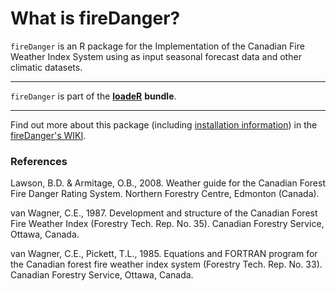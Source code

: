 What is fireDanger?
===============

`fireDanger` is an R package for the Implementation of the Canadian Fire Weather Index System using as input seasonal forecast data and other climatic datasets.

*** 
`fireDanger` is part of the [**loadeR**](https://github.com/SantanderMetGroup/loadeR) **bundle**.

***


Find out more about this package (including [installation information](https://github.com/SantanderMetGroup/fireDanger/wiki/Installation)) in the [fireDanger's WIKI](https://github.com/SantanderMetGroup/fireDanger/wiki).


### References

Lawson, B.D. & Armitage, O.B., 2008. Weather guide for the Canadian Forest Fire Danger Rating System. Northern Forestry Centre, Edmonton (Canada).

van Wagner, C.E., 1987. Development and structure of the Canadian Forest Fire Weather Index (Forestry Tech. Rep. No. 35). Canadian Forestry Service, Ottawa, Canada.

van Wagner, C.E., Pickett, T.L., 1985. Equations and FORTRAN program for the Canadian forest fire weather index system (Forestry Tech. Rep. No. 33). Canadian Forestry Service, Ottawa, Canada.

